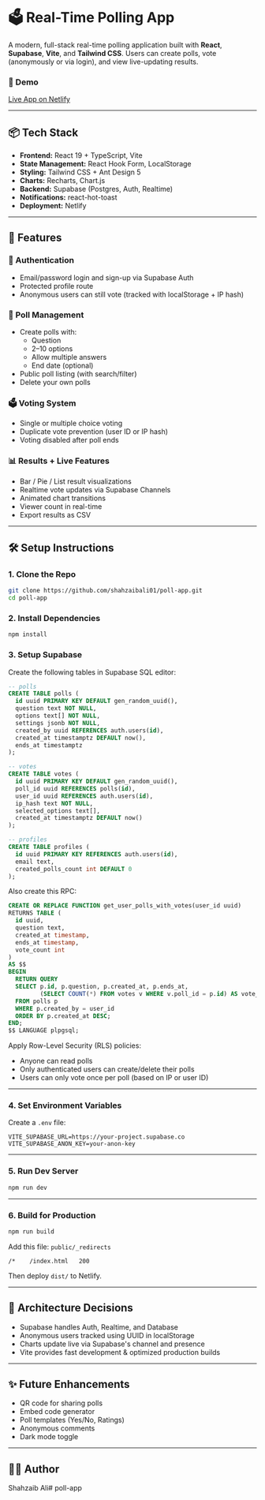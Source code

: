 # 🗳️ Real-Time Polling App

A modern, full-stack real-time polling application built with **React**, **Supabase**, **Vite**, and **Tailwind CSS**. Users can create polls, vote (anonymously or via login), and view live-updating results.

### 🔗 Demo
[Live App on Netlify](https://bigosoft-poll-test.netlify.app)

---

## 📦 Tech Stack

- **Frontend:** React 19 + TypeScript, Vite
- **State Management:** React Hook Form, LocalStorage
- **Styling:** Tailwind CSS + Ant Design 5
- **Charts:** Recharts, Chart.js
- **Backend:** Supabase (Postgres, Auth, Realtime)
- **Notifications:** react-hot-toast
- **Deployment:** Netlify

---

## 🚀 Features

### 👤 Authentication
- Email/password login and sign-up via Supabase Auth
- Protected profile route
- Anonymous users can still vote (tracked with localStorage + IP hash)

### 📝 Poll Management
- Create polls with:
  - Question
  - 2–10 options
  - Allow multiple answers
  - End date (optional)
- Public poll listing (with search/filter)
- Delete your own polls

### 🗳️ Voting System
- Single or multiple choice voting
- Duplicate vote prevention (user ID or IP hash)
- Voting disabled after poll ends

### 📊 Results + Live Features
- Bar / Pie / List result visualizations
- Realtime vote updates via Supabase Channels
- Animated chart transitions
- Viewer count in real-time
- Export results as CSV

---

## 🛠️ Setup Instructions

### 1. Clone the Repo

```bash
git clone https://github.com/shahzaibali01/poll-app.git
cd poll-app
```

### 2. Install Dependencies

```bash
npm install
```

### 3. Setup Supabase

Create the following tables in Supabase SQL editor:

```sql
-- polls
CREATE TABLE polls (
  id uuid PRIMARY KEY DEFAULT gen_random_uuid(),
  question text NOT NULL,
  options text[] NOT NULL,
  settings jsonb NOT NULL,
  created_by uuid REFERENCES auth.users(id),
  created_at timestamptz DEFAULT now(),
  ends_at timestamptz
);

-- votes
CREATE TABLE votes (
  id uuid PRIMARY KEY DEFAULT gen_random_uuid(),
  poll_id uuid REFERENCES polls(id),
  user_id uuid REFERENCES auth.users(id),
  ip_hash text NOT NULL,
  selected_options text[],
  created_at timestamptz DEFAULT now()
);

-- profiles
CREATE TABLE profiles (
  id uuid PRIMARY KEY REFERENCES auth.users(id),
  email text,
  created_polls_count int DEFAULT 0
);
```

Also create this RPC:

```sql
CREATE OR REPLACE FUNCTION get_user_polls_with_votes(user_id uuid)
RETURNS TABLE (
  id uuid,
  question text,
  created_at timestamp,
  ends_at timestamp,
  vote_count int
)
AS $$
BEGIN
  RETURN QUERY
  SELECT p.id, p.question, p.created_at, p.ends_at,
         (SELECT COUNT(*) FROM votes v WHERE v.poll_id = p.id) AS vote_count
  FROM polls p
  WHERE p.created_by = user_id
  ORDER BY p.created_at DESC;
END;
$$ LANGUAGE plpgsql;
```

Apply Row-Level Security (RLS) policies:
- Anyone can read polls
- Only authenticated users can create/delete their polls
- Users can only vote once per poll (based on IP or user ID)

---

### 4. Set Environment Variables

Create a `.env` file:

```
VITE_SUPABASE_URL=https://your-project.supabase.co
VITE_SUPABASE_ANON_KEY=your-anon-key
```

---

### 5. Run Dev Server

```bash
npm run dev
```

---

### 6. Build for Production

```bash
npm run build
```

Add this file: `public/_redirects`

```
/*    /index.html   200
```

Then deploy `dist/` to Netlify.

---

## 🧠 Architecture Decisions

- Supabase handles Auth, Realtime, and Database
- Anonymous users tracked using UUID in localStorage
- Charts update live via Supabase's channel and presence
- Vite provides fast development & optimized production builds

---


## ✨ Future Enhancements

- QR code for sharing polls
- Embed code generator
- Poll templates (Yes/No, Ratings)
- Anonymous comments
- Dark mode toggle

---

## 🧑‍💻 Author

Shahzaib Ali#   p o l l - a p p  
 